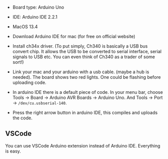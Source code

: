 * Board type: Arduino Uno
* IDE: Arduino IDE 2.2.1
* MacOS 13.4

* Download Arduino IDE for mac (for free on official website)
* Install ch34x driver. (To put simply, Ch340 is basically a USB bus convert chip. It allows the USB to be converted to serial interface, serial signals to USB etc. You can even think of Ch340 as a trader of some sort!)
* Link your mac and your arduino with a usb cable. (maybe a hub is needed). The board shows two red lights. One could be flashing before uploading code.
* In arduino IDE there is a default piece of code. In your menu bar, choose Tools -> Board -> Arduino AVR Boards -> Arduino Uno. And Tools -> Port -> `/dev/cu.usbserial-140`.
* Press the right arrow button in arduino IDE, this compiles and uploads the code.

## VSCode

You can use VSCode Arduino extension instead of Arduino IDE. Everything is easy.

